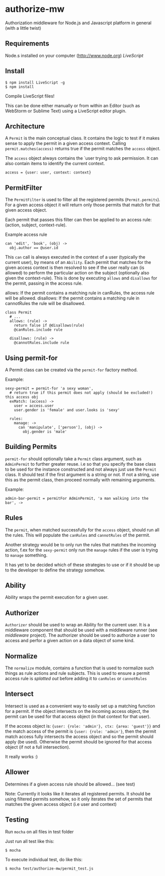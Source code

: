 # authorize-mw

Authorization middleware for Node.js and Javascript platform in general (with a little twist)

## Requirements

Node.s installed on your computer (http://www.node.org)
*LiveScript*

## Install

```
$ npm install LiveScript -g
$ npm install
```

Compile LiveScript files!

This can be done either manually or from within an Editor (such as WebStorm or Sublime Text) using a LiveScript editor plugin.

## Architecture

A `Permit` is the main conceptual class. It contains the logic to test if it makes sense to apply the permit in a given
access context. Calling `permit.matches(access)` returns true if the permit matches the `access` object.

The `access` object always contains the `user trying to ask permission. It can also contain items to identify the current context.

`access = {user: user, context: context}`

## PermitFilter

The `PermitFilter` is used to filter all the registered permits (`Permit.permits`).
For a given access object it will return only those permits that match for that given access object.

Each permit that passes this filter can then be applied to an access rule: (action, subject, context-rule).

Example access rule

```LiveScript
can 'edit', 'book', (obj) ->
  obj.author == @user.id
```

This `can` call is always executed in the context of a user (typically the current user), by means of an `Ability`.
Each permit that matches for the given access context is then resolved to see if the user really can (is allowed)
to perform the particular action on the subject (optionally also given the context-rule).
This is done by executing `allows` and `disallows` for the permit, passing in the access rule.

allows: If the permit contains a matching rule in canRules, the access rule will be allowed.
disallows: If the permit contains a matching rule in cannotRules the rule will be disallowed.

```LiveScript
class Permit
  # ...
  allows: (rule) ->
    return false if @disallows(rule)
    @canRules.include rule

  disallows: (rule) ->
    @cannotRules.include rule
```

## Using permit-for

A Permit class can be created via the `permit-for` factory method.

Example:

```LiveScript
sexy-permit = permit-for 'a sexy woman',
  # return true if this permit does not apply (should be excluded!) this access obj
  exMatch: (access) ->
    user = access.user
    user.gender is 'female' and user.looks is 'sexy'

  rules:
    manage: ->
      can 'manipulate', ['person'], (obj) ->
        obj.gender is 'male'
```

## Building Permits

`permit-for` should optionally take a `Permit` class argument, such as `AdminPermit` to further greater reuse.
i.e so that you specify the base class to be used for the instance constructed and not always just use the `Permit` class.
It should test if the first argument is a string or not. If not a string, use this as the permit class,
then proceed normally with remaining arguments.

Example:

`admin-bar-permit = permitFor AdminPermit, 'a man walking into the bar', ->`

## Rules

The `permit`, when matched successfully for the `access` object, should run all the rules.
This will populate the `canRules` and `cannotRules` of the permit.

Another strategy would be to only run the rules that matches the incoming action,
f.ex for the `sexy-permit` only run the `manage` rules if the user is trying to `manage` something.

It has yet to be decided which of these strategies to use or if it should be up to the developer to define
the strategy somehow.

## Ability

Ability wraps the permit execution for a given user.

## Authorizer

`Authorizer` should be used to wrap an Ability for the current user. It is a middleware component that should be  used with a middleware runner (see *middleware* project). The authorizer should be used to authorize a user to access and perfor a given action on a data object of some kind.

## Normalize

The `normalize` module, contains a function that is used to normalize such things as rule actions and rule subjects.
This is used to ensure a permit access rule is *splatted out* before adding it to `canRules` or `cannotRules`

## Intersect

Intersect is used as a convenient way to easily set up a matching function for a permit.
If the object intersects on the incoming access object,
the permit can be used for that access object (in that context for that user).

If the access object is: `{user: {role: 'admin'}, ctx: {area: 'guest'}}` and the match access of the permit is `{user: {role: 'admin'}`,
then the permit match access fully intersects the access object and so the permit should apply (be used).
Otherwise the permit should be ignored for that access object (if not a full intersection).

It really works :)

## Allower

Determines if a given access rule should be allowed... (see test)

Note: Currently it looks like it iterates all registered permits. It should be using filtered permits somehow,
so it only iterates the set of permits that matches the given access object (i.e user and context)

## Testing

Run `mocha` on all files in test folder

Just run all test like this:

`$ mocha`

To execute individual test, do like this:

`$ mocha test/authorize-mw/permit_test.js`



